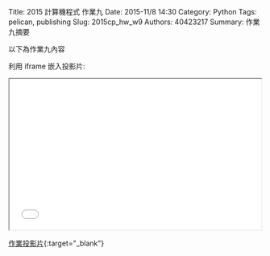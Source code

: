 Title: 2015 計算機程式 作業九
Date: 2015-11/8 14:30
Category: Python
Tags: pelican, publishing
Slug: 2015cp_hw_w9
Authors: 40423217
Summary: 作業九摘要

以下為作業九內容

利用 iframe 嵌入投影片:

<iframe src="40423217_cp_w9_p.html" width="500" height="300"></iframe>

[作業投影片](40423217_cp_w9_p.html){:target="_blank"}